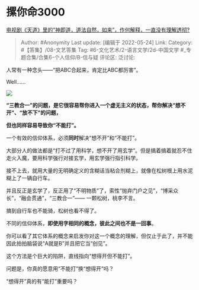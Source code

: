 # 摞你命3000
[电视剧《天道》里的“神即道，道法自然，如来”，作何解释，一直没有理解透彻?](https://www.zhihu.com/question/21619474/answer/2498872280)

> Author: #Anonymity
> Last update: [编辑于 2022-05-24]
> Link:
> Category: #【答集】/08-文艺答集
> Tag: #6-文化艺术/2-语言文学/2d-中国文学 #_专题合集/合集6-个人信仰/B-信与疑
> 评论区:
> 泛讨论:

人常有一种念头——“把ABC合起来，肯定比ABC都厉害”。

Well……

![](https://pica.zhimg.com/50/v2-777d42aeccd2d61f6ab5027f9f79cfc8_720w.jpg?source=1940ef5c)

**“三教合一”的问题，是它很容易帮你进入一个虚无主义的状态，帮你解决“想不开”、“放不下”的问题，**

**但也同样容易导致你“不能打”。**

一个有效的信仰体系，必须**同时**解决“想不开”和“不能打”。

大部分人的做法都是“打不过了用科学，想不开了用玄学”。但是搞着搞着就忍不住走火入魔，要用科学强行对接玄学，用玄学强行指引科学。

接不上去，就用大量的无明确定义的含糊话当粘合剂糊上，就像在松树根上用水泥糊上了一辆自行车。

并且反正是玄学了，反正用了“不明物质”了，索性“抛弃门户之见”，“博采众长”，“融会贯通”，“三教合一”—— 一颗松树，桃李不言。

搞到自行车也不能骑，松树也看不得了。

不同的信仰体系，**即使用字相同的概念，彼此之间也不是一回事**。

你可以看了其它体系的概念来启发你对这一个概念的理解，但仅止于此了，并不能因此拍拍脑袋说“A就是B”并且把它当“创见”。

这个方法是个巨大的陷阱，直线指向“想得开但不能打”。

问题是，你真的愿意用“不能打”换“想得开”吗？

“想得开”真的有“能打”重要吗？

